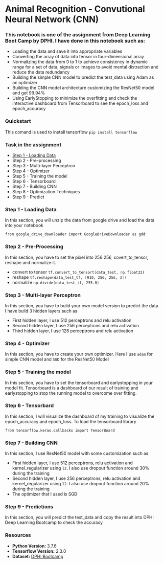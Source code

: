 # Animal Recognition - Convutional Neural Network (CNN)
### This notebook is one of the assignment from Deep Learning Boot Camp by DPHI. I have done in this notebook such as:
- Loading the data and save it into appropriate variables
- Converting the array of data into tensor in four-dimensional array
- Normalizing the data from 0 to 1 to achieve consistency in dynamic range for a set of data, signals or images to avoid mental distraction and reduce the data redundancy
- Building the simple CNN model to predict the test_data using Adam as an optimizer
- Building the CNN model architecture customizing the ResNet50 model and get 99.94% 
- Using EarlyStopping to minimize the overfitting and check the interactive dashboard from Tensorboard to see the epoch_loss and epoch_accuracy

### Quickstart
This comand is used to install tensorflow
`pip install tensorflow`

### Task in the assignment
- [Step 1 - Loading Data](https://github.com/densaiko/Recognize_Animals_CNN_Deep_Learning/blob/master/README.md#step-1---loading-data)
- Step 2 - Pre-processing
- Step 3 - Multi-layer Perceptron
- Step 4 - Optimizer
- Step 5 - Training the model
- Step 6 - Tensorboard
- Step 7 - Building CNN
- Step 8 - Optimization Techniques
- Step 9 - Predict

### Step 1 - Loading Data
In this section, you will unzip the data from google drive and load the data into your notebook
```
from google_drive_downloader import GoogleDriveDownloader as gdd
```

### Step 2 - Pre-Processing
In this section, you have to set the pixel into 256 256, covert_to_tensor, reshape and normalize it.
- convert to tensor `tf.convert_to_tensort(data_test, np.float32)`
- reshape `tf.reshape(data_test_tf, [910, 256, 256, 3])`
- normalize `np.divide(data_test_tf, 255.0)`

### Step 3 - Multi-layer Perceptron
In this section, you have to build your own model version to predict the data. I have build 3 hidden layers such as
- First hidden layer, I use 512 perceptrons and relu activation
- Second hidden layer, I use 256 perceptrons and relu activation
- Third hidden layer, I use 128 perceptrons and relu activation

### Step 4 - Optimizer
In this section, you have to create your own optimizer.
Here I use `adam` for simple CNN model and `SGD` for the ResNet50 Model

### Step 5 - Training the model
In this section, you have to set the tensorboard and earlystopping in your model fit. Tensorboard is a dashboard of our result of training and earlystopping to stop the running model to overcome over fitting.

### Step 6 - Tensorbard
In this section, I will visualize the dashboard of my training to visualize the epoch_accuracy and epoch_loss. To load the tensorboard library
```
from tensorflow.keras.callbacks import TensorBoard
```

### Step 7 - Building CNN
In this section, I use ResNet50 model with some customization such as
- First hidden layer, I use 512 perceptrons, relu activation and kernel_regularizer using `l2`. I also use dropout function around 30% during the training
- Second hidden layer, I use 256 perceptrons, relu activation and kernel_regularizer using `l2`. I also use dropout function around 20% during the training
- The optimizer that I used is SGD

### Step 9 - Predictions
In this section, you will predict the test_data and copy the result into DPHI Deep Learning Bootcamp to check the accuracy

### Resources
- **Python Version:** 3.7.6
- **Tensorflow Version:** 2.3.0
- **Dataset:** [DPHI Bootcamp](https://drive.google.com/file/d/176E-pLhoxTgWsJ3MeoJQV_GXczIA6g8D/view)
